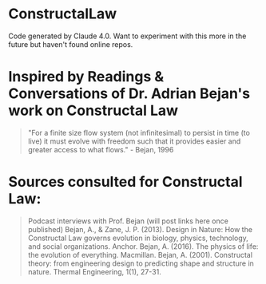 # ConstructalLaw
Code generated by Claude 4.0. Want to experiment with this more in the future but haven't found online repos. 


# Inspired by Readings & Conversations of Dr. Adrian Bejan's work on Constructal Law 
> "For a finite size flow system (not infinitesimal) to persist in time (to live) it must evolve with freedom such that it provides easier and greater access to what flows." - Bejan, 1996

# Sources consulted for Constructal Law: 
> Podcast interviews with Prof. Bejan (will post links here once published)
> Bejan, A., & Zane, J. P. (2013). Design in Nature: How the Constructal Law governs evolution in biology, physics, technology, and social organizations. Anchor.
> Bejan, A. (2016). The physics of life: the evolution of everything. Macmillan.
> Bejan, A. (2001). Constructal theory: from engineering design to predicting shape and structure in nature. Thermal Engineering, 1(1), 27-31.
